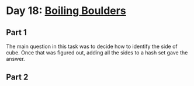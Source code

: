 # Day 18: [Boiling Boulders](https://adventofcode.com/2022/day/18)

## Part 1

The main question in this task was to decide how to identify the side of cube. Once that was figured out, adding all the sides to a hash set gave the answer.

## Part 2

